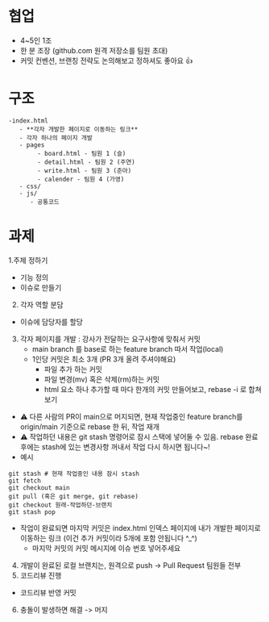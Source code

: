 # 협업
- 4~5인 1조
- 한 분 조장 (github.com 원격 저장소를 팀원 초대)
- 커밋 컨벤션, 브랜칭 전략도 논의해보고 정하셔도 좋아요 :+1:
# 구조
```
-index.html
   - **각자 개발한 페이지로 이동하는 링크** 
   - 각자 하나의 페이지 개발
   - pages
        - board.html - 팀원 1 (슬)
        - detail.html - 팀원 2 (주연)
        - write.html - 팀원 3 (준아)
        - calender - 팀원 4 (가영)
   - css/
   - js/
      - 공통코드
```
# 과제
1.주제 정하기
  - 기능 정의
  - 이슈로 만들기
2. 각자 역할 분담
- 이슈에 담당자를 할당
3. 각자 페이지를 개발 : 강사가 전달하는 요구사항에 맞춰서 커밋
   - main branch 를 base로 하는 feature branch 따서 작업(local)
   - 1인당 커밋은 최소 3개 (PR 3개 올려 주셔야해요)
      - 파일 추가 하는 커밋
      - 파일 변경(mv) 혹은 삭제(rm)하는 커밋
      - html 요소 하나 추가할 때 마다 한개의 커밋 만들어보고, rebase -i 로 합쳐보기
  - ⚠️ 다른 사람의 PR이 main으로 머지되면, 현재 작업중인 feature branch를 origin/main 기준으로 rebase 한 뒤, 작업 재개
  - ⚠️ 작업하던 내용은 git stash 명령어로 잠시 스택에 넣어둘 수 있음. rebase 완료 후에는 stash에 있는 변경사항 꺼내서 작업 다시 하시면 됩니다~!
  - 예시
```
git stash # 현재 작업중인 내용 잠시 stash
git fetch
git checkout main
git pull (혹은 git merge, git rebase)
git checkout 원래-작업하던-브랜치
git stash pop
```
  - 작업이 완료되면 마지막 커밋은 index.html 인덱스 페이지에 내가 개발한 페이지로 이동하는 링크 (이건 추가 커밋이라 5개에 포함 안됩니다 ^_^)
    - 마지막 커밋의 커밋 메시지에 이슈 번호 넣어주세요
4. 개발이 완료된 로컬 브랜치는, 원격으로 push -> Pull Request 팀원들 전부
5. 코드리뷰 진행
  - 코드리뷰 반영 커밋
6. 충돌이 발생하면 해결 -> 머지
